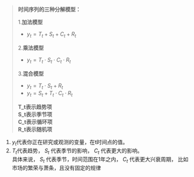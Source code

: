 >**时间序列的三种分解模型：**  
>
>1.**加法模型**  
>    *  $y_t = T_t + S_t + C_t + R_t$  
>
>2.**乘法模型**  
>    *  $y_t = T_t \cdot S_t \cdot C_t \cdot R_t$  
>
>3.**混合模型**  
>    *  $y_t = T_t \cdot S_t + R_t$  
>    *  $y_t = S_t + T_t \cdot C_t \cdot R_t$  
>
>**T_t表示趋势项**  
>**S_t表示季节项**  
>**C_t表示循环项**  
>**R_t表示随机项**

1. $y_t$代表你正在研究或观测的变量，在t时间点的值。  
2. $T_t$代表趋势， $S_t$ 代表季节的影响， $C_t$ 代表更大的影响。  
  具体来说， $S_t$ 代表季节，时间范围在1年之内， $C_t$ 代表更大兴衰周期，
  比如市场的繁荣与萧条，且没有固定的规律
